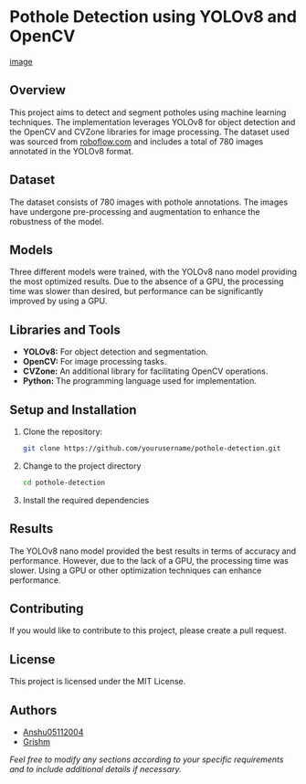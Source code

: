 # Pothole Detection using YOLOv8 and OpenCV
[image]()
## Overview
This project aims to detect and segment potholes using machine learning techniques. The implementation leverages YOLOv8 for object detection and the OpenCV and CVZone libraries for image processing. The dataset used was sourced from [roboflow.com](https://roboflow.com) and includes a total of 780 images annotated in the YOLOv8 format.

## Dataset
The dataset consists of 780 images with pothole annotations. The images have undergone pre-processing and augmentation to enhance the robustness of the model. 

## Models
Three different models were trained, with the YOLOv8 nano model providing the most optimized results. Due to the absence of a GPU, the processing time was slower than desired, but performance can be significantly improved by using a GPU.

## Libraries and Tools
- **YOLOv8:** For object detection and segmentation.
- **OpenCV:** For image processing tasks.
- **CVZone:** An additional library for facilitating OpenCV operations.
- **Python:** The programming language used for implementation.

## Setup and Installation
1. Clone the repository:
   ```bash
   git clone https://github.com/yourusername/pothole-detection.git
2. Change to the project directory
    ```bash
   cd pothole-detection
3. Install the required dependencies

## Results
The YOLOv8 nano model provided the best results in terms of accuracy and performance. However, due to the lack of a GPU, the processing time was slower. Using a GPU or other optimization techniques can enhance performance.

## Contributing
If you would like to contribute to this project, please create a pull request.

## License
This project is licensed under the MIT License.

## Authors
 * [Anshu05112004](https://github.com/Anshu05112004/) 
 * [Grishm](https://github.com/2228115grishm/)

_Feel free to modify any sections according to your specific requirements and to include additional details if necessary._

